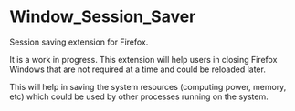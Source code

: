 # Window_Session_Saver
Session saving extension for Firefox. 

It is a work in progress. This extension will help users in closing Firefox Windows that are not required at a time and could be reloaded later.

This will help in saving the system resources (computing power, memory, etc) which could be used by other processes running on the system.
